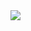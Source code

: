 <img src="https://user-images.githubusercontent.com/74924917/184364136-e3a1cfc1-9038-4b5e-9e05-b05eceffc6ac.gif">
